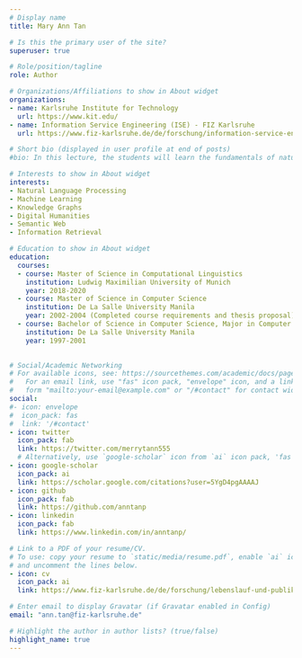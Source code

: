 ```yaml
---
# Display name
title: Mary Ann Tan

# Is this the primary user of the site?
superuser: true

# Role/position/tagline
role: Author

# Organizations/Affiliations to show in About widget
organizations:
- name: Karlsruhe Institute for Technology
  url: https://www.kit.edu/
- name: Information Service Engineering (ISE) - FIZ Karlsruhe
  url: https://www.fiz-karlsruhe.de/de/forschung/information-service-engineering

# Short bio (displayed in user profile at end of posts)
#bio: In this lecture, the students will learn the fundamentals of natural language processing, knowledge mining, linked data engineering, as well as information retrieval required for the development of information services.

# Interests to show in About widget
interests:
- Natural Language Processing
- Machine Learning
- Knowledge Graphs
- Digital Humanities
- Semantic Web
- Information Retrieval

# Education to show in About widget
education:
  courses:
  - course: Master of Science in Computational Linguistics
    institution: Ludwig Maximilian University of Munich
    year: 2018-2020
  - course: Master of Science in Computer Science
    institution: De La Salle University Manila
    year: 2002-2004 (Completed course requirements and thesis proposal)
  - course: Bachelor of Science in Computer Science, Major in Computer Engineering
    institution: De La Salle University Manila
    year: 1997-2001
  

# Social/Academic Networking
# For available icons, see: https://sourcethemes.com/academic/docs/page-builder/#icons
#   For an email link, use "fas" icon pack, "envelope" icon, and a link in the
#   form "mailto:your-email@example.com" or "/#contact" for contact widget.
social:
#- icon: envelope
#  icon_pack: fas
#  link: '/#contact'
- icon: twitter
  icon_pack: fab
  link: https://twitter.com/merrytann555
  # Alternatively, use `google-scholar` icon from `ai` icon pack, 'fas' and 'graduation-cap'
- icon: google-scholar
  icon_pack: ai
  link: https://scholar.google.com/citations?user=5YgD4pgAAAAJ
- icon: github
  icon_pack: fab
  link: https://github.com/anntanp
- icon: linkedin
  icon_pack: fab
  link: https://www.linkedin.com/in/anntanp/

# Link to a PDF of your resume/CV.
# To use: copy your resume to `static/media/resume.pdf`, enable `ai` icons in `params.toml`, 
# and uncomment the lines below.
- icon: cv
  icon_pack: ai
  link: https://www.fiz-karlsruhe.de/de/forschung/lebenslauf-und-publikationen-mary-ann-tan

# Enter email to display Gravatar (if Gravatar enabled in Config)
email: "ann.tan@fiz-karlsruhe.de"

# Highlight the author in author lists? (true/false)
highlight_name: true
---
```


